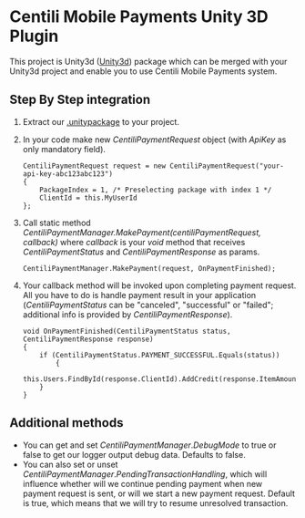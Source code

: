 # Centili Mobile Payments Unity 3D Plugin
This project is Unity3d ([Unity3d](http://unity3d.com/unity "Unity3d")) package which can be merged with your Unity3d project and enable you to use Centili Mobile Payments system.

## Step By Step integration
1. Extract our [.unitypackage](http://www.centili.com/manual/unity3d/CentiliUnity.unitypackage "Download CentiliUnity.unitypackage") to your project.
2. In your code make new _CentiliPaymentRequest_ object (with _ApiKey_ as only mandatory field).
 
	```
	CentiliPaymentRequest request = new CentiliPaymentRequest("your-api-key-abc123abc123")
	{
		PackageIndex = 1, /* Preselecting package with index 1 */
		ClientId = this.MyUserId
	};
	```

3. Call static method _CentiliPaymentManager.MakePayment(centiliPaymentRequest, callback)_ where _callback_ is your _void_ method that receives _CentiliPaymentStatus_ and _CentiliPaymentResponse_ as params.

	```
	CentiliPaymentManager.MakePayment(request, OnPaymentFinished);
	```

4. Your callback method will be invoked upon completing payment request. All you have to do is handle payment result in your application (_CentiliPaymentStatus_ can be "canceled", "successful" or "failed"; additional info is provided by _CentiliPaymentResponse_).

	```
	void OnPaymentFinished(CentiliPaymentStatus status, CentiliPaymentResponse response)
	{
		if (CentiliPaymentStatus.PAYMENT_SUCCESSFUL.Equals(status))
	    	{
	    		this.Users.FindById(response.ClientId).AddCredit(response.ItemAmount);
		}
	}
	```

## Additional methods

- You can get and set *CentiliPaymentManager*.*DebugMode* to true or false to get our logger output debug data. Defaults to false.
- You can also set or unset *CentiliPaymentManager*.*PendingTransactionHandling*, which will influence whether will we continue pending payment when new payment request is sent, or will we start a new payment request. Default is true, which means that we will try to resume unresolved transaction.